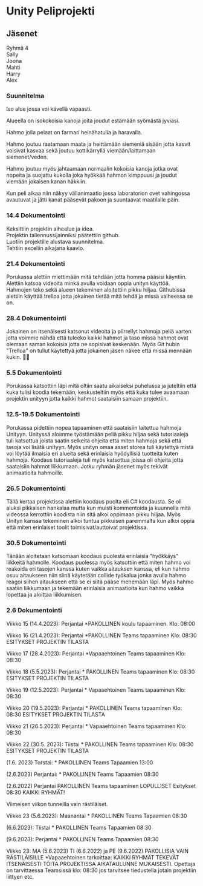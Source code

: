 # Unity Peliprojekti

##  Jäsenet 
Ryhmä 4<br>Sally<br>Joona<br>Mahti<br>Harry<br>Alex


### Suunnitelma

Iso alue jossa voi kävellä vapaasti. 

Alueella on isokokoisia kanoja joita joudut estämään 
syömästä jyviäsi. 

Hahmo jolla pelaat on farmari heinähatulla ja haravalla. 

Hahmo joutuu raatamaan maata ja heittämään siemeniä sisään 
jotta kasvit voisivat kasvaa sekä joutuu kottikärryllä viemään/laittamaan siemenet/veden. 

Hahmo joutuu myös jahtaamaan normaalin kokoisia kanoja jotka ovat nopeita ja suojattu kukolla 
joka hyökkää hahmon kimppuusi ja joudut viemään jokaisen kanan häkkiin. 

Kun peli alkaa niin näkyy välianimaatio jossa laboratorion ovet vahingossa avautuvat ja jätti kanat 
pääsevät pakoon ja suuntaavat maatilalle päin.  

 

### 14.4 Dokumentointi
Keksittiin projektin aihealue ja idea. <br>
Projektin tallennussijainniksi päätettiin github.<br>
Luotiin projektille alustava suunnitelma.<br>
Tehtiin exceliin aikajana kaavio.<br>

### 21.4 Dokumentointi
Porukassa alettiin miettimään mitä tehdään jotta homma pääsisi käyntiin.
Alettiin katsoa videoita minkä avulla voidaan oppia unityn käyttöä.
Hahmojen teko sekä alueen tekeminen aloitettiin pikku hiljaa.
Githubissa alettiin käyttää trelloa jotta jokainen tietää mitä tehdä ja missä vaiheessa se on.

### 28.4 Dokumentointi
Jokainen on itsenäisesti katsonut videoita ja piirrellyt hahmoja peliä
varten jotta voimme nähdä että tuleeko kaikki hahmot ja taso missä
hahmot ovat olemaan saman kokoisia jotta ne sopisivat keskenään.
Myös Git hubin "Trelloa" on tullut käytettyä jotta jokainen jäsen näkee
että missä mennään kukin. 👍🏿

### 5.5 Dokumentointi
Porukassa katsottiin läpi mitä oltiin saatu aikaiseksi puhelussa
ja juteltiin että kuka tulisi koodia tekemään, keskusteltiin myös että
kuka tulee avaamaan projektin unityyn jotta kaikki hahmot saataisiin samaan
projektiin.

### 12.5-19.5 Dokumentointi
Porukassa pidettiin nopea tapaaminen että saataisiin laitettua hahmoja Unityyn.
Unityssä aloimme työstämään peliä pikku hiljaa sekä tutoriaaleja tuli
katsottua joista saatin selkeitä ohjeita että miten hahmoja sekä että tasoja voi lisätä
unityyn. Myös unityn omaa asset storea tuli käytettyä mistä voi löytää ilmaisia eri alueita
sekä erinlaisia hyödyllisiä tuotteita kuten hahmoja. Koodaus tutoriaaleja tuli myös
katsottua joissa oli ohjeita jotta saataisiin hahmot liikkumaan. Jotku ryhmän jäsenet
myös tekivät animaatioita hahmoille.

### 26.5 Dokumentointi
Tällä kertaa projektissa alettiin koodaus puolta eli C# koodausta.
Se oli aluksi pikkaisen hankalaa mutta kun muisti kommentoida ja kuunnella
mitä videossa kerrottiin koodista niin sitä alkoi oppimaan pikku hiljaa.
Myös Unityn kanssa tekeminen alkoi tuntua pikkuisen paremmalta kun alkoi oppia
että miten erinlaiset toolit toimisivat/auttoivat projektissa.

### 30.5 Dokumentointi
Tänään aloitetaan katsomaan koodaus puolesta erinlaisia "hyökkäys" liikkeitä
hahmolle. Koodaus puolessa myös katsottiin että miten hahmo voi reakoida
eri tasojen kanssa kuten vaikka aitauksen kanssa, eli kun hahmo osuu aitaukseen
niin siinä käytetään collide työkalua jonka avulla hahmo reagoi siihen aitaukseen että
se ei siitä pääse menemään läpi. Myös hahmo saatiin liikkumaan ja tekemään erinlaisia
animaatioita kun hahmo vaikka lopettaa ja aloittaa liikkumisen.

### 2.6 Dokumentointi


Viikko 15 (14.4.2023): Perjantai *PAKOLLINEN koulu tapaaminen. Klo: 08:00

Viikko 16 (21.4.2023): Perjantai *PAKOLLINEN Teams tapaaminen Klo: 08:30 ESITYKSET PROJEKTIN TILASTA

Viikko 17 (28.4.2023): Perjantai *Vapaaehtoinen Teams tapaaminen Klo: 08:30

Viikko 18 (5.5.2023): Perjantai * PAKOLLINEN Teams tapaaminen Klo: 08:30 ESITYKSET PROJEKTIN TILASTA

Viikko 19 (12.5.2023): Perjantai * Vapaaehtoinen Teams tapaaminen Klo: 08:30

Viikko 20 (19.5.2023): Perjantai * PAKOLLINEN Teams tapaaminen Klo: 08:30 ESITYKSET PROJEKTIN TILASTA

Viikko 21 (26.5.2023): Perjantai * Vapaaehtoinen Teams tapaaminen Klo: 08:30

Viikko 22 (30.5. 2023): Tiistai * PAKOLLINEN Teams tapaaminen Klo: 08:30 ESITYKSET PROJEKTIN TILASTA

(1.6. 2023) Torstai: * PAKOLLINEN Teams Tapaamien 13:00

(2.6.2023) Perjantai: * PAKOLLINEN Teams Tapaamien 08:30

(2.6.2022) Perjantai PAKOLLINEN Teams tapaaminen LOPULLISET Esitykset 08:30 KAIKKI RYHMÄT!

Viimeisen viikon tunneilla vain rästiläiset.

Viikko 23 (5.6.2023): Maanantai * PAKOLLINEN Teams Tapaamien 08:30

(6.6.2023): Tiistai * PAKOLLINEN Teams Tapaamien 08:30

(9.6.2023): Perjantai * PAKOLLINEN Teams Tapaamien 08:30

Viikko 23: MA (5.6.2023) TI (6.6.2022) ja PE (9.6.2022) PAKOLLISIA VAIN RÄSTILÄISILLE *Vapaaehtoinen tarkoittaa: KAIKKI RYHMÄT TEKEVÄT ITSENÄISESTI TÖITÄ PROJEKTISSA
AIKATAULUNNE MUKAISESTI. Opettaja on tarvittaessa Teamsissä klo: 08:30 jos tarvitsee tiedustella jotain projektiin liittyen etc.
